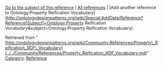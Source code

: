 [Go to the subject of this reference](../../Ontology/Property_Reification_Vocabulary.md "Ontology:Property Reification Vocabulary") | [All references](../../Community/References.1.md "Community:References") | [Add another reference to Ontology:Property Reification Vocabulary](http://ontologydesignpatterns.org/wiki/Special:AddData/Reference?Reference[Subject]=Ontology:Property Reification Vocabulary&subject=Ontology:Property Reification Vocabulary)


Retrieved from "[http://ontologydesignpatterns.org/wiki/Community:References/Property\_Reification\_RDF\_Vocabulary](../../Community/References/Property_Reification_RDF_Vocabulary.md)"
 [Category](http://ontologydesignpatterns.org/wiki/Special:Categories "Special:Categories"): [Reference](../../Category/Reference.md "Category:Reference")